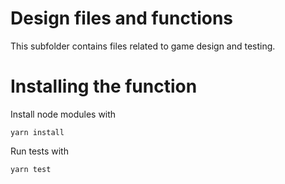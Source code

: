 # Design files and functions

This subfolder contains files related to game design and testing.

# Installing the function

Install node modules with

    yarn install

Run tests with

    yarn test

